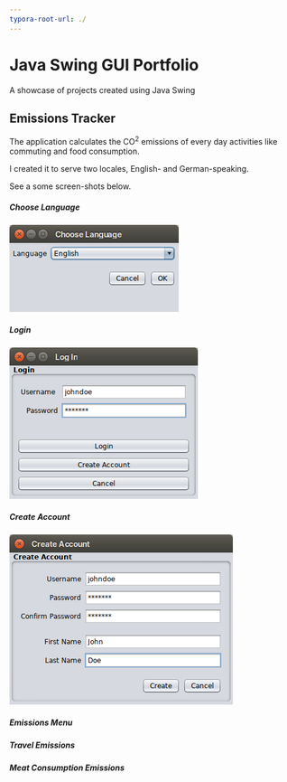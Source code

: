 ```yaml
---
typora-root-url: ./
---
```


# Java Swing GUI Portfolio

A showcase of projects created using Java Swing

## Emissions Tracker

The application calculates the CO<sup>2</sup> emissions  of every day activities like commuting and food consumption.

I created it to serve two locales, English- and German-speaking.

See a some screen-shots below.

##### Choose Language

![Choose language](https://github.com/IdelsTak/swing-portfolio/blob/master/screenshots/emissions-tracker/choose-language-en.png)

##### Login

![Login](https://github.com/IdelsTak/swing-portfolio/blob/master/screenshots/emissions-tracker/login.png)

##### Create Account

![](/screenshots/emissions-tracker/create-account.png)

##### Emissions Menu

##### Travel Emissions

##### Meat Consumption Emissions



